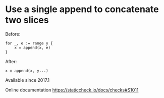 # Use a single append to concatenate two slices

Before:

    for _, e := range y {
        x = append(x, e)
    }

After:

    x = append(x, y...)

Available since
    2017.1

Online documentation
    https://staticcheck.io/docs/checks#S1011
